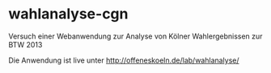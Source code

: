 wahlanalyse-cgn
===============

Versuch einer Webanwendung zur Analyse von Kölner Wahlergebnissen zur BTW 2013

Die Anwendung ist live unter http://offeneskoeln.de/lab/wahlanalyse/